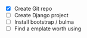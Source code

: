 - [x] Create Git repo
- [ ] Create Django project
- [ ] Install bootstrap / bulma
- [ ] Find a emplate worth using
